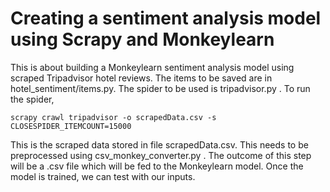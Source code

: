 # Creating a sentiment analysis model using Scrapy and Monkeylearn
This is about building a Monkeylearn sentiment analysis model using scraped Tripadvisor hotel reviews.
The items to be saved are in hotel_sentiment/items.py. The spider to be used is tripadvisor.py .
To run the spider,
```shell
scrapy crawl tripadvisor -o scrapedData.csv -s CLOSESPIDER_ITEMCOUNT=15000
```
This is the scraped data stored in file scrapedData.csv. This needs to be preprocessed using csv_monkey_converter.py .
The outcome of this step will be a .csv file which will be fed to the Monkeylearn model. Once the model is trained, we can test with our inputs.
